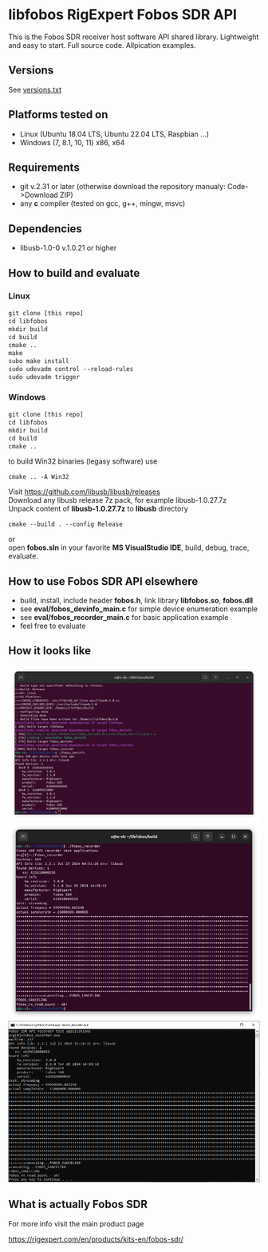 # libfobos RigExpert Fobos SDR API

This is the Fobos SDR receiver host software API shared library. Lightweight and easy to start. Full source code. Allpication examples.

## Versions

See [versions.txt](versions.txt)

## Platforms tested on

- Linux (Ubuntu 18.04 LTS, Ubuntu 22.04 LTS, Raspbian ...)
- Windows (7, 8.1, 10, 11) x86, x64

## Requirements

- git v.2.31 or later (otherwise download the repository manualy: Code->Download ZIP)
- any **c** compiler (tested on gcc, g++, mingw, msvc) 

## Dependencies

- libusb-1.0-0 v.1.0.21 or higher

## How to build and evaluate

### Linux
```
git clone [this repo]
cd libfobos
mkdir build
cd build
cmake ..
make
subo make install
sudo udevadm control --reload-rules
sudo udevadm trigger
```
### Windows
```
git clone [this repo]
cd libfobos
mkdir build
cd build
cmake ..
```
to build Win32 binaries (legasy software) use

```
cmake .. -A Win32
```

Visit https://github.com/libusb/libusb/releases<br />
Download any libusb release 7z pack, for example  libusb-1.0.27.7z<br />
Unpack content of **libusb-1.0.27.7z** to **libusb** directory<br />
```
cmake --build . --config Release
```
or<br />
open **fobos.sln** in your favorite **MS VisualStudio IDE**, build, debug, trace, evaluate.<br />

## How to use Fobos SDR API elsewhere

- build, install, include header **fobos.h**, link library **libfobos.so**, **fobos.dll**  
- see **eval/fobos_devinfo_main.c**  for simple device enumeration example
- see **eval/fobos_recorder_main.c** for basic application example 
- feel free to evaluate

## How it looks like

<img src="./showimg/Screenshot001.png" scale="100%"/><br />
<img src="./showimg/Screenshot002.png" scale="100%"/><br />
<img src="./showimg/Screenshot003.png" scale="100%"/><br />

## What is actually Fobos SDR

For more info visit the main product page

https://rigexpert.com/en/products/kits-en/fobos-sdr/
